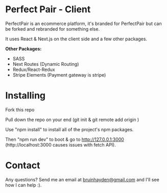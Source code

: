# Perfect Pair - Client #

PerfectPair is an ecommerce platform, it's branded for PerfectPair but can be forked and rebranded for something else.

It uses React & Next.js on the client side and a few other packages.

**Other Packages:**
* SASS
* Next Routes (Dynamic Routing)
* Redux/React-Redux
* Stripe Elements (Payment gateway is stripe)

# Installing #

Fork this repo

Pull down the repo on your end (git init & git remote add origin <your repo url>)

Use "npm install" to install all of the project's npm packages.

Then "npm run dev" to boot & go to http://127.0.0.1:3000 (http://localhost:3000 causes issues with fetch API).

# Contact #

Any questions? Send me an email at bruinhayden@gmail.com and I'll see how I can help :).